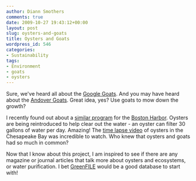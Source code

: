 ```yaml
---
author: Diann Smothers
comments: true
date: 2009-10-27 19:43:12+00:00
layout: post
slug: oysters-and-goats
title: Oysters and Goats
wordpress_id: 546
categories:
- Sustainability
tags:
- Environment
- goats
- oysters
---
```


Sure, we've heard all about the [Google Goats](http://googleblog.blogspot.com/2009/05/mowing-with-goats.html). And you may have heard about the [Andover Goats](http://www.boston.com/news/local/massachusetts/articles/2009/10/17/andover_to_mow_meadow_with_a_herd_of_hungry_browsers/). Great idea, yes? Use goats to mow down the growth?

I recently found out about a [similar program](http://massoyster.org/) for the [Boston Harbor](http://www.northendwaterfront.com/home/2009/10/25/oysters-reintroduced-to-boston-harbor.html). Oysters are being reintroduced to help clear out the water - an oyster can filter 30 gallons of water per day. Amazing! The [time lapse video](http://www.youtube.com/watch?v=1Zm-yMpHsaQ) of oysters in the Chesapeake Bay was incredible to watch. Who knew that oysters and goats had so much in common?

Now that I know about this project, I am inspired to see if there are any magazine or journal articles that talk more about oysters and ecosystems, or water purification. I bet [GreenFILE](http://0-search.ebscohost.com.ilsprod.lib.neu.edu/login.aspx?uthtype=ip,uid&profile=ehost&defaultdb=8gh) would be a good database to start with!
